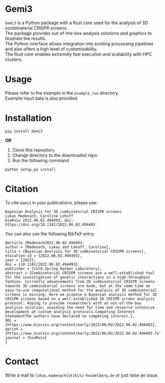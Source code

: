 # Gemi3

`Gemi3` is a Python package with a Rust core used for the analysis of 3D combinatorial CRISPR screens. </br>
The package provides out-of-the-box analysis solutions and graphics to illustrate the results.</br>
The Python interface allows integration into existing processing pipelines and also offers a high level of customisability.</br> 
The Rust core enables extremely fast execution and scalability with HPC clusters.</br> 


# Usage
Please refer to the example in the `example_run` directory.</br>
Example input data is also provided.

# Installation

```
pip install Gemi3
```

**OR**

1. Clone this repository</br>
2. Change directory to the downloaded repo</br>
3. Run the following command</br>
```
python setup.py install
```

# Citation
To cite `Gemi3` in your publications, please use: </br>

```
Bayesian Analysis for 3D combinatorial CRISPR screens
Lukas Madenach, Caroline Lohoff
bioRxiv 2022.06.02.494493; doi: https://doi.org/10.1101/2022.06.02.494493 
```

You can also use the following BibTeX entry:</br>

```
@article {Madenach2022.06.02.494493,
author = {Madenach, Lukas and Lohoff, Caroline},
title = {Bayesian Analysis for 3D combinatorial CRISPR screens},
elocation-id = {2022.06.02.494493},
year = {2022},
doi = {10.1101/2022.06.02.494493},
publisher = {Cold Spring Harbor Laboratory},
abstract = {Combinatorial CRISPR screens are a well-established tool for the investigation of genetic interactions in a high-throughput fashion. Currently advancements from 2D combinatorial CRISPR screens towards 3D combinatorial screens are made, but at the same time an easy-to-use computational method for the analysis of 3D combinatorial screens is missing. Here we propose a Bayesian analysis method for 3D CRISPR screens based on a well-established 2D CRISPR screen analysis protocol. Hoping to provide researchers with an out-of-the-box analysis solution, avoiding the need for time and resource intensive development of custom analysis protocols.Competing Interest StatementThe authors have declared no competing interest.},
URL = {https://www.biorxiv.org/content/early/2022/06/02/2022.06.02.494493},
eprint = {https://www.biorxiv.org/content/early/2022/06/02/2022.06.02.494493.full.pdf},
journal = {bioRxiv}
}

```

# Contact

Write a mail to `lukas.madenach{at}kitz-heidelberg.de` or just raise an issue.
